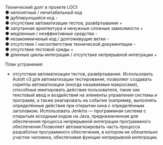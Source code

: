 Технический долг в проекте LOCI: <br> 
● непонятный / нечитабельный код <br> 
● дублирующийся код - <br> 
● отсутствие автоматизации тестов, развёртывания + <br> 
● запутанная архитектура и ненужные сложные зависимости + <br> 
● медленные / неэффективные средства - <br> 
● незакоммиченый код / долгоживущие ветки - <br> 
● отсутствие / несоответствие технической документации - <br> 
● отсутствие тестовой среды + <br> 
● длинные циклы интеграции / отсутствие непрерывной интеграции + <br> 

План устранения:
* отсутствие автоматизации тестов, развёртывания. Использовать AutoIt v3 для автоматизации тестирования, позволяет создавать скрипты автоматизации (иногда называемые макросами), способные имитировать действия пользователя, такие как текстовый ввод и воздействия на элементы управления системы и программ, а также реагировать на события (например, выполнять определённые действия при открытии окна с определённым заголовком.
Использовать Jenkins — программная система с открытым исходным кодом на Java, предназначенная для обеспечения процесса непрерывной интеграции программного обеспечения.Позволяет автоматизировать часть процесса разработки программного обеспечения, в котором не обязательно участие человека, обеспечивая функции непрерывной интеграции. 
